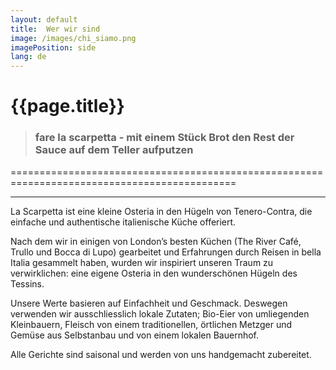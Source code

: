 ```yaml
---
layout: default
title: 	Wer wir sind
image: /images/chi_siamo.png
imagePosition: side
lang: de
---
```



{{page.title}}
==============
 
> ### **fare la scarpetta** - mit einem Stück Brot den Rest der Sauce auf dem Teller aufputzen
=============================================================================================
***

La Scarpetta ist eine kleine Osteria in den Hügeln von Tenero-Contra, die einfache und authentische italienische Küche offeriert. 

Nach dem wir in einigen von London’s besten Küchen (The River Café, Trullo und Bocca di Lupo) gearbeitet und Erfahrungen durch Reisen in bella Italia gesammelt haben, wurden wir inspiriert unseren Traum zu verwirklichen: eine eigene Osteria in den wunderschönen Hügeln des Tessins. 

Unsere Werte basieren auf Einfachheit und Geschmack. Deswegen verwenden wir ausschliesslich lokale Zutaten; Bio-Eier von umliegenden Kleinbauern, Fleisch von einem traditionellen, örtlichen Metzger und Gemüse aus Selbstanbau und von einem lokalen Bauernhof. 

Alle Gerichte sind saisonal und werden von uns handgemacht zubereitet. 
